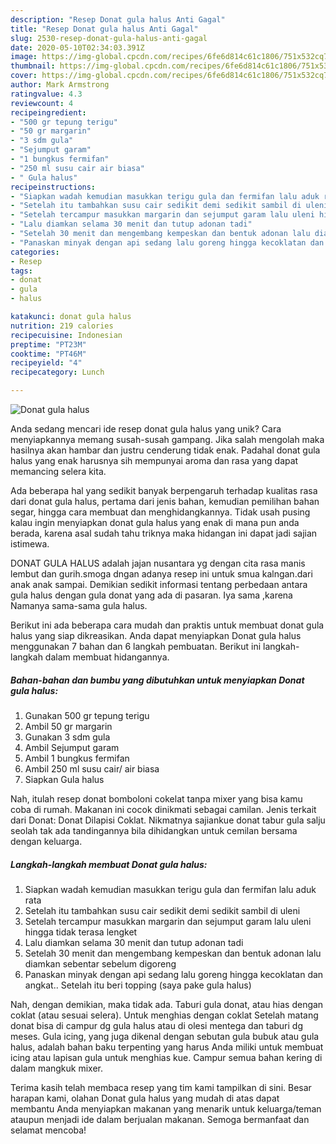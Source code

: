 ```yaml
---
description: "Resep Donat gula halus Anti Gagal"
title: "Resep Donat gula halus Anti Gagal"
slug: 2530-resep-donat-gula-halus-anti-gagal
date: 2020-05-10T02:34:03.391Z
image: https://img-global.cpcdn.com/recipes/6fe6d814c61c1806/751x532cq70/donat-gula-halus-foto-resep-utama.jpg
thumbnail: https://img-global.cpcdn.com/recipes/6fe6d814c61c1806/751x532cq70/donat-gula-halus-foto-resep-utama.jpg
cover: https://img-global.cpcdn.com/recipes/6fe6d814c61c1806/751x532cq70/donat-gula-halus-foto-resep-utama.jpg
author: Mark Armstrong
ratingvalue: 4.3
reviewcount: 4
recipeingredient:
- "500 gr tepung terigu"
- "50 gr margarin"
- "3 sdm gula"
- "Sejumput garam"
- "1 bungkus fermifan"
- "250 ml susu cair air biasa"
- " Gula halus"
recipeinstructions:
- "Siapkan wadah kemudian masukkan terigu gula dan fermifan lalu aduk rata"
- "Setelah itu tambahkan susu cair sedikit demi sedikit sambil di uleni"
- "Setelah tercampur masukkan margarin dan sejumput garam lalu uleni hingga tidak terasa lengket"
- "Lalu diamkan selama 30 menit dan tutup adonan tadi"
- "Setelah 30 menit dan mengembang kempeskan dan bentuk adonan lalu diamkan sebentar sebelum digoreng"
- "Panaskan minyak dengan api sedang lalu goreng hingga kecoklatan dan angkat.. Setelah itu beri topping (saya pake gula halus)"
categories:
- Resep
tags:
- donat
- gula
- halus

katakunci: donat gula halus 
nutrition: 219 calories
recipecuisine: Indonesian
preptime: "PT23M"
cooktime: "PT46M"
recipeyield: "4"
recipecategory: Lunch

---
```



![Donat gula halus](https://img-global.cpcdn.com/recipes/6fe6d814c61c1806/751x532cq70/donat-gula-halus-foto-resep-utama.jpg)

Anda sedang mencari ide resep donat gula halus yang unik? Cara menyiapkannya memang susah-susah gampang. Jika salah mengolah maka hasilnya akan hambar dan justru cenderung tidak enak. Padahal donat gula halus yang enak harusnya sih mempunyai aroma dan rasa yang dapat memancing selera kita.

Ada beberapa hal yang sedikit banyak berpengaruh terhadap kualitas rasa dari donat gula halus, pertama dari jenis bahan, kemudian pemilihan bahan segar, hingga cara membuat dan menghidangkannya. Tidak usah pusing kalau ingin menyiapkan donat gula halus yang enak di mana pun anda berada, karena asal sudah tahu triknya maka hidangan ini dapat jadi sajian istimewa.

DONAT GULA HALUS adalah jajan nusantara yg dengan cita rasa manis lembut dan gurih.smoga dngan adanya resep ini untuk smua kalngan.dari anak anak sampai. Demikian sedikit informasi tentang perbedaan antara gula halus dengan gula donat yang ada di pasaran. Iya sama ,karena Namanya sama-sama gula halus.


Berikut ini ada beberapa cara mudah dan praktis untuk membuat donat gula halus yang siap dikreasikan. Anda dapat menyiapkan Donat gula halus menggunakan 7 bahan dan 6 langkah pembuatan. Berikut ini langkah-langkah dalam membuat hidangannya.

<!--inarticleads1-->

##### Bahan-bahan dan bumbu yang dibutuhkan untuk menyiapkan Donat gula halus:

1. Gunakan 500 gr tepung terigu
1. Ambil 50 gr margarin
1. Gunakan 3 sdm gula
1. Ambil Sejumput garam
1. Ambil 1 bungkus fermifan
1. Ambil 250 ml susu cair/ air biasa
1. Siapkan  Gula halus


Nah, itulah resep donat bomboloni cokelat tanpa mixer yang bisa kamu coba di rumah. Makanan ini cocok dinikmati sebagai camilan. Jenis terkait dari Donat: Donat Dilapisi Coklat. Nikmatnya sajiankue donat tabur gula salju seolah tak ada tandingannya bila dihidangkan untuk cemilan bersama dengan keluarga. 

<!--inarticleads2-->

##### Langkah-langkah membuat Donat gula halus:

1. Siapkan wadah kemudian masukkan terigu gula dan fermifan lalu aduk rata
1. Setelah itu tambahkan susu cair sedikit demi sedikit sambil di uleni
1. Setelah tercampur masukkan margarin dan sejumput garam lalu uleni hingga tidak terasa lengket
1. Lalu diamkan selama 30 menit dan tutup adonan tadi
1. Setelah 30 menit dan mengembang kempeskan dan bentuk adonan lalu diamkan sebentar sebelum digoreng
1. Panaskan minyak dengan api sedang lalu goreng hingga kecoklatan dan angkat.. Setelah itu beri topping (saya pake gula halus)


Nah, dengan demikian, maka tidak ada. Taburi gula donat, atau hias dengan coklat (atau sesuai selera). Untuk menghias dengan coklat Setelah matang donat bisa di campur dg gula halus atau di olesi mentega dan taburi dg meses. Gula icing, yang juga dikenal dengan sebutan gula bubuk atau gula halus, adalah bahan baku terpenting yang harus Anda miliki untuk membuat icing atau lapisan gula untuk menghias kue. Campur semua bahan kering di dalam mangkuk mixer. 

Terima kasih telah membaca resep yang tim kami tampilkan di sini. Besar harapan kami, olahan Donat gula halus yang mudah di atas dapat membantu Anda menyiapkan makanan yang menarik untuk keluarga/teman ataupun menjadi ide dalam berjualan makanan. Semoga bermanfaat dan selamat mencoba!
